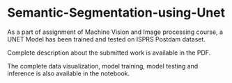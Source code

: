 # Semantic-Segmentation-using-Unet
As a part of assignment of Machine Vision and Image processing course, a UNET Model has been trained and tested on ISPRS Postdam dataset.

Complete description about the submitted work is available in the PDF.

The complete data visualization, model training, model testing and inference is also available in the notebook.
